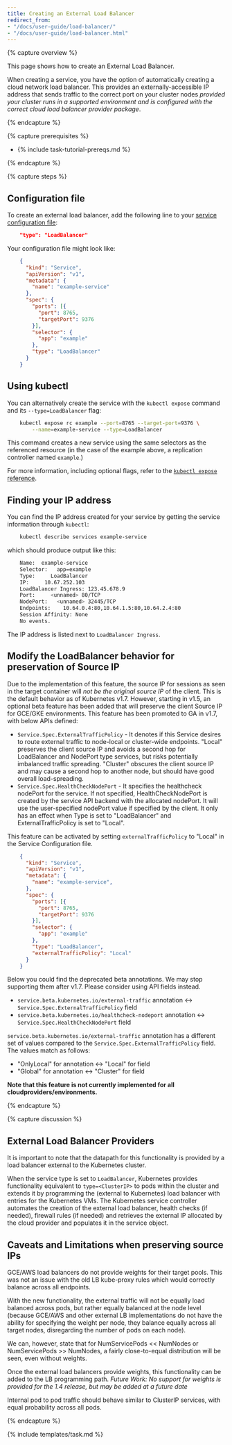 ```yaml
---
title: Creating an External Load Balancer
redirect_from:
- "/docs/user-guide/load-balancer/"
- "/docs/user-guide/load-balancer.html"
---
```



{% capture overview %}

This page shows how to create an External Load Balancer.

When creating a service, you have the option of automatically creating a
cloud network load balancer. This provides an
externally-accessible IP address that sends traffic to the correct port on your
cluster nodes _provided your cluster runs in a supported environment and is configured with the correct cloud load balancer provider package_.

{% endcapture %}

{% capture prerequisites %}

* {% include task-tutorial-prereqs.md %}

{% endcapture %}

{% capture steps %}

## Configuration file

To create an external load balancer, add the following line to your
[service configuration file](/docs/user-guide/services/operations/#service-configuration-file):

```json
    "type": "LoadBalancer"
```

Your configuration file might look like:

```json
    {
      "kind": "Service",
      "apiVersion": "v1",
      "metadata": {
        "name": "example-service"
      },
      "spec": {
        "ports": [{
          "port": 8765,
          "targetPort": 9376
        }],
        "selector": {
          "app": "example"
        },
        "type": "LoadBalancer"
      }
    }
```

## Using kubectl

You can alternatively create the service with the `kubectl expose` command and
its `--type=LoadBalancer` flag:

```bash
    kubectl expose rc example --port=8765 --target-port=9376 \
        --name=example-service --type=LoadBalancer
```

This command creates a new service using the same selectors as the referenced
resource (in the case of the example above, a replication controller named
`example`.)

For more information, including optional flags, refer to the
[`kubectl expose` reference](/docs/user-guide/kubectl/v1.6/#expose).

## Finding your IP address

You can find the IP address created for your service by getting the service
information through `kubectl`:

```bash
    kubectl describe services example-service
```

which should produce output like this:

```bash
    Name:  example-service
    Selector:   app=example
    Type:     LoadBalancer
    IP:     10.67.252.103
    LoadBalancer Ingress: 123.45.678.9
    Port:     <unnamed> 80/TCP
    NodePort:   <unnamed> 32445/TCP
    Endpoints:    10.64.0.4:80,10.64.1.5:80,10.64.2.4:80
    Session Affinity: None
    No events.
```

The IP address is listed next to `LoadBalancer Ingress`.

## Modify the LoadBalancer behavior for preservation of Source IP

Due to the implementation of this feature, the source IP for sessions as seen in the target
container will *not be the original source IP* of the client. This is the default behavior as
of Kubernetes v1.7. However, starting in v1.5, an optional beta feature has been added that
will preserve the client Source IP for GCE/GKE environments. This feature has been promoted
to GA in v1.7, with below APIs defined:

* `Service.Spec.ExternalTrafficPolicy` - It denotes if this Service desires to route
external traffic to node-local or cluster-wide endpoints. "Local" preserves the client
source IP and avoids a second hop for LoadBalancer and NodePort type services, but risks
potentially imbalanced traffic spreading. "Cluster" obscures the client source IP and
may cause a second hop to another node, but should have good overall load-spreading.
* `Service.Spec.HealthCheckNodePort` - It specifies the healthcheck nodePort for the
service. If not specified, HealthCheckNodePort is created by the service API backend
with the allocated nodePort. It will use the user-specified nodePort value if specified
by the client. It only has an effect when Type is set to "LoadBalancer" and
ExternalTrafficPolicy is set to "Local".

This feature can be activated by setting `externalTrafficPolicy` to "Local" in the
Service Configuration file.

```json
    {
      "kind": "Service",
      "apiVersion": "v1",
      "metadata": {
        "name": "example-service",
      },
      "spec": {
        "ports": [{
          "port": 8765,
          "targetPort": 9376
        }],
        "selector": {
          "app": "example"
        },
        "type": "LoadBalancer",
        "externalTrafficPolicy": "Local"
      }
    }
```

Below you could find the deprecated beta annotations. We may stop supporting them after
v1.7. Please consider using API fields instead.

* `service.beta.kubernetes.io/external-traffic` annotation <-> `Service.Spec.ExternalTrafficPolicy` field
* `service.beta.kubernetes.io/healthcheck-nodeport` annotation <-> `Service.Spec.HealthCheckNodePort` field

`service.beta.kubernetes.io/external-traffic` annotation has a different set of values
compared to the `Service.Spec.ExternalTrafficPolicy` field. The values match as follows:

* "OnlyLocal" for annotation <-> "Local" for field
* "Global" for annotation <-> "Cluster" for field

**Note that this feature is not currently implemented for all cloudproviders/environments.**


{% endcapture %}

{% capture discussion %}

## External Load Balancer Providers

It is important to note that the datapath for this functionality is provided by a load balancer external to the Kubernetes cluster.

When the service type is set to `LoadBalancer`, Kubernetes provides functionality equivalent to `type=<ClusterIP>` to pods within the cluster and extends it by programming the (external to Kubernetes) load balancer with entries for the Kubernetes VMs. The Kubernetes service controller automates the creation of the external load balancer, health checks (if needed), firewall rules (if needed) and retrieves the external IP allocated by the cloud provider and populates it in the service object.

## Caveats and Limitations when preserving source IPs

GCE/AWS load balancers do not provide weights for their target pools. This was not an issue with the old LB
kube-proxy rules which would correctly balance across all endpoints.

With the new functionality, the external traffic will not be equally load balanced across pods, but rather
equally balanced at the node level (because GCE/AWS and other external LB implementations do not have the ability
for specifying the weight per node, they balance equally across all target nodes, disregarding the number of
pods on each node).

We can, however, state that for NumServicePods << NumNodes or NumServicePods >> NumNodes, a fairly close-to-equal
distribution will be seen, even without weights.

Once the external load balancers provide weights, this functionality can be added to the LB programming path.
*Future Work: No support for weights is provided for the 1.4 release, but may be added at a future date*

Internal pod to pod traffic should behave similar to ClusterIP services, with equal probability across all pods.

{% endcapture %}

{% include templates/task.md %}
